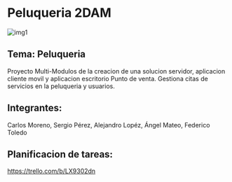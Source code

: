 # Peluqueria 2DAM

![img1](https://i.pinimg.com/564x/c0/0f/5e/c00f5e98d5af9d32de5c3b82c5f7181d.jpg)

## Tema: Peluqueria
Proyecto Multi-Modulos de la creacion de una solucion servidor, aplicacion cliente movil y aplicacion escritorio Punto de venta.
Gestiona citas de servicios en la peluqueria y usuarios.

## Integrantes:
Carlos Moreno, Sergio Pérez, Alejandro Lopéz, Ángel Mateo, Federico Toledo

## Planificacion de tareas:
https://trello.com/b/LX9302dn
